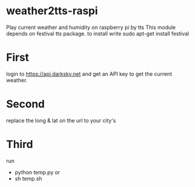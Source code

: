 # weather2tts-raspi
Play current weather and humidity on raspberry pi by tts
This module depends on festival tts package.
to install write 
sudo apt-get install festival

# First
login to https://api.darksky.net and get an API key to get the current weather.

# Second
replace the long & lat on the url to your city's

# Third 
run
- python temp.py
or
- sh temp.sh
